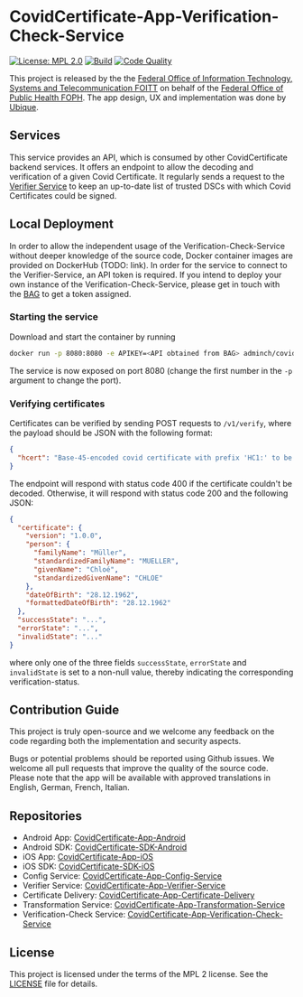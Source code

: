 # CovidCertificate-App-Verification-Check-Service

[![License: MPL 2.0](https://img.shields.io/badge/License-MPL%202.0-brightgreen.svg)](https://github.com/admin-ch/CovidCertificate-App-Verifier-Service/blob/main/LICENSE)
[![Build](https://github.com/admin-ch/CovidCertificate-App-Verification-Check-Service/actions/workflows/build.yml/badge.svg)](https://github.com/admin-ch/CovidCertificate-App-Verification-Check-Service/actions/workflows/build.yml)
[![Code Quality](https://sonarcloud.io/api/project_badges/measure?project=admin-ch_CovidCertificate-App-Verification-Check-Service&metric=alert_status)](https://sonarcloud.io/dashboard?id=admin-ch_CovidCertificate-App-Verification-Check-Service)

This project is released by the the [Federal Office of Information Technology, Systems and Telecommunication FOITT](https://www.bit.admin.ch/)
on behalf of the [Federal Office of Public Health FOPH](https://www.bag.admin.ch/).
The app design, UX and implementation was done by [Ubique](https://www.ubique.ch?app=github).

## Services
This service provides an API, which is consumed by other CovidCertificate backend services. It offers an endpoint to allow the decoding and verification of a given Covid Certificate.
It regularly sends a request to the [Verifier Service](https://github.com/admin-ch/CovidCertificate-App-Verifier-Service) to keep an up-to-date list of trusted DSCs with which Covid Certificates could be signed.

## Local Deployment

In order to allow the independent usage of the Verification-Check-Service without deeper knowledge of the source code, Docker container images are provided on DockerHub (TODO: link). In order for the service to connect to the Verifier-Service, an API token is required. If you intend to deploy your own instance of the Verification-Check-Service, please get in touch with the [BAG](mailto:Covid-Zertifikat@bag.admin.ch) to get a token assigned.


### Starting the service

Download and start the container by running
```bash
docker run -p 8080:8080 -e APIKEY=<API obtained from BAG> adminch/covidcert-verification-checker:latest
```

The service is now exposed on port 8080 (change the first number in the `-p` argument to change the port).

### Verifying certificates

Certificates can be verified by sending POST requests to `/v1/verify`, where the payload should be JSON with the following format:
```json
{
  "hcert": "Base-45-encoded covid certificate with prefix 'HC1:' to be decoded and verified"
}
```

The endpoint will respond with status code 400 if the certificate couldn't be decoded. Otherwise, it will respond with status code 200 and the following JSON:
```json
{
  "certificate": {
    "version": "1.0.0",
    "person": {
      "familyName": "Müller",
      "standardizedFamilyName": "MUELLER",
      "givenName": "Chloé",
      "standardizedGivenName": "CHLOE"
    },
    "dateOfBirth": "28.12.1962",
    "formattedDateOfBirth": "28.12.1962"
  },
  "successState": "...",
  "errorState": "...",
  "invalidState": "..."
}
```
where only one of the three fields `successState`, `errorState` and `invalidState` is set to a non-null value, thereby indicating the corresponding verification-status.

## Contribution Guide

This project is truly open-source and we welcome any feedback on the code regarding both the implementation and security aspects.

Bugs or potential problems should be reported using Github issues.
We welcome all pull requests that improve the quality of the source code.
Please note that the app will be available with approved translations in English, German, French, Italian.

## Repositories

* Android App: [CovidCertificate-App-Android](https://github.com/admin-ch/CovidCertificate-App-Android)
* Android SDK: [CovidCertificate-SDK-Android](https://github.com/admin-ch/CovidCertificate-SDK-Android)
* iOS App: [CovidCertificate-App-iOS](https://github.com/admin-ch/CovidCertificate-App-iOS)
* iOS SDK: [CovidCertificate-SDK-iOS](https://github.com/admin-ch/CovidCertificate-SDK-iOS)
* Config Service: [CovidCertificate-App-Config-Service](https://github.com/admin-ch/CovidCertificate-App-Config-Service)
* Verifier Service: [CovidCertificate-App-Verifier-Service](https://github.com/admin-ch/CovidCertificate-App-Verifier-Service)
* Certificate Delivery: [CovidCertificate-App-Certificate-Delivery](https://github.com/admin-ch/CovidCertificate-App-Certificate-Delivery)
* Transformation Service: [CovidCertificate-App-Transformation-Service](https://github.com/admin-ch/CovidCertificate-App-Transformation-Service)
* Verification-Check Service: [CovidCertificate-App-Verification-Check-Service](https://github.com/admin-ch/CovidCertificate-App-Verification-Check-Service)

## License

This project is licensed under the terms of the MPL 2 license. See the [LICENSE](LICENSE) file for details.
